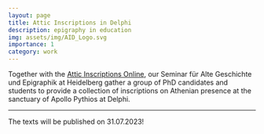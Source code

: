 ```yaml
---
layout: page
title: Attic Inscriptions in Delphi
description: epigraphy in education
img: assets/img/AID_Logo.svg
importance: 1
category: work
---
```


Together with the [Attic Inscriptions Online](https://www.atticinscriptions.com), our Seminar für Alte Geschichte und Epigraphik at Heidelberg gather a group of PhD candidates and students to provide a collection of inscriptions on Athenian presence at the sanctuary of Apollo Pythios at Delphi.

---
The texts will be published on 31.07.2023!
